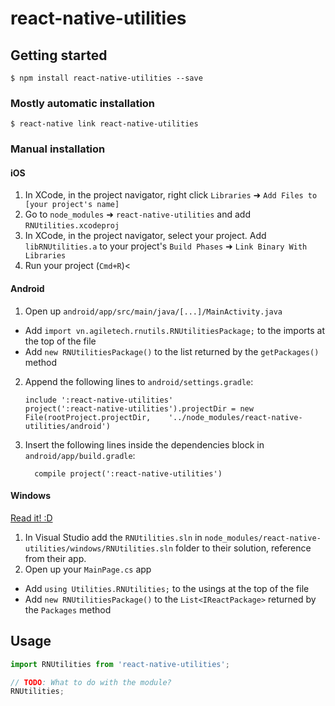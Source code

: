 # react-native-utilities

## Getting started

`$ npm install react-native-utilities --save`

### Mostly automatic installation

`$ react-native link react-native-utilities`

### Manual installation

#### iOS

1.  In XCode, in the project navigator, right click `Libraries` ➜ `Add Files to [your project's name]`
2.  Go to `node_modules` ➜ `react-native-utilities` and add `RNUtilities.xcodeproj`
3.  In XCode, in the project navigator, select your project. Add `libRNUtilities.a` to your project's `Build Phases` ➜ `Link Binary With Libraries`
4.  Run your project (`Cmd+R`)<

#### Android

1.  Open up `android/app/src/main/java/[...]/MainActivity.java`

* Add `import vn.agiletech.rnutils.RNUtilitiesPackage;` to the imports at the top of the file
* Add `new RNUtilitiesPackage()` to the list returned by the `getPackages()` method

2.  Append the following lines to `android/settings.gradle`:
    ```
    include ':react-native-utilities'
    project(':react-native-utilities').projectDir = new File(rootProject.projectDir, 	'../node_modules/react-native-utilities/android')
    ```
3.  Insert the following lines inside the dependencies block in `android/app/build.gradle`:
    ```
      compile project(':react-native-utilities')
    ```

#### Windows

[Read it! :D](https://github.com/ReactWindows/react-native)

1.  In Visual Studio add the `RNUtilities.sln` in `node_modules/react-native-utilities/windows/RNUtilities.sln` folder to their solution, reference from their app.
2.  Open up your `MainPage.cs` app

* Add `using Utilities.RNUtilities;` to the usings at the top of the file
* Add `new RNUtilitiesPackage()` to the `List<IReactPackage>` returned by the `Packages` method

## Usage

```javascript
import RNUtilities from 'react-native-utilities';

// TODO: What to do with the module?
RNUtilities;
```
